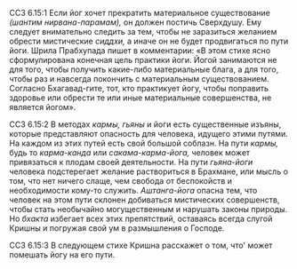 ССЗ 6.15:1	Если йог хочет прекратить материальное существование _(шантим нирвана-парамам),_ он должен постичь Сверхдушу. Ему следует внимательно следить за тем, чтобы не заразиться желанием обрести мистические _сиддхи,_ а иначе он не будет продвигаться по пути йоги. Шрила Прабхупада пишет в комментарии: «В этом стихе ясно сформулирована конечная цель практики йоги. Йогой занимаются не для того, чтобы получить какие-либо материальные блага, а для того, чтобы раз и навсегда покончить с материальным существованием. Согласно Бхагавад-гите, тот, кто практикует йогу, чтобы поправить здоровье или обрести те или иные материальные совершенства, не является йогом».

ССЗ 6.15:2	В методах _кармы, гьяны_ и йоги есть существенные изъяны, которые представляют опасность для человека, идущего этими путями. На каждом из этих путей есть свой большой соблазн. На пути _кармы,_ будь то _карма-канда_ или _сакама-карма-йога,_ человек может привязаться к плодам своей деятельности. На пути _гьяна-йоги_ человека подстерегает желание раствориться в Брахмане, или мысль о том, что нет ничего слаще, чем свобода от беспокойств и необходимости кому-то служить. _Аштанга-йога_ опасна тем, что человек на этом пути склонен добиваться мистических совершенств, чтобы стать необычайно могущественным и нарушать законы природы. Но _бхакта_ избегает всех этих препятствий, оставаясь всегда слугой Кришны и погружая свой ум в размышления о Господе.

ССЗ 6.15:3	В следующем стихе Кришна расскажет о том, что' может помешать йогу на его пути.